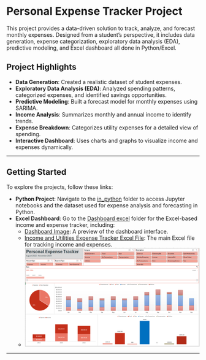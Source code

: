 # Personal Expense Tracker Project

This project provides a data-driven solution to track, analyze, and forecast monthly expenses. Designed from a student’s perspective, it includes data generation, expense categorization, exploratory data analysis (EDA), predictive modeling, and Excel dashboard all done in Python/Excel.

## Project Highlights

- **Data Generation**: Created a realistic dataset of student expenses.
- **Exploratory Data Analysis (EDA)**: Analyzed spending patterns, categorized expenses, and identified savings opportunities.
- **Predictive Modeling**: Built a forecast model for monthly expenses using SARIMA.
- **Income Analysis**: Summarizes monthly and annual income to identify trends.
- **Expense Breakdown**: Categorizes utility expenses for a detailed view of spending.
- **Interactive Dashboard**: Uses charts and graphs to visualize income and expenses dynamically.

---

## Getting Started

To explore the projects, follow these links:

- **Python Project**: Navigate to the [in_python](./in_python) folder to access Jupyter notebooks and the dataset used for expense analysis and forecasting in Python.
- **Excel Dashboard**: Go to the [Dashboard excel](./Dashboard%20excel) folder for the Excel-based income and expense tracker, including:
  - [Dashboard Image](./Dashboard%20excel/Dashboard.png): A preview of the dashboard interface.
  - [Income and Utilities Expense Tracker Excel File](./Dashboard%20excel/income_and_utilities_expense_tracker.xlsx): The main Excel file for tracking income and expenses.
  - ![Dashboard](./Dashboard%20excel/Dashboard.png)

---

